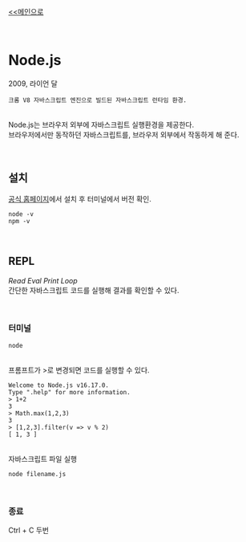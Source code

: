 [<<메인으로](https://github.com/AtomicLiquors/Javascript_Wiki_Chb)

&nbsp;  

# Node.js
2009, 라이언 달

```
크롬 V8 자바스크립트 엔진으로 빌드된 자바스크립트 런타임 환경.  
```

&nbsp;  
Node.js는 브라우저 외부에 자바스크립트 실행환경을 제공한다.  
브라우저에서만 동작하던 자바스크립트를, 브라우저 외부에서 작동하게 해 준다.


&nbsp;  
## 설치
[공식 홈페이지](https://nodejs.org/ko/)에서 설치 후 터미널에서 버전 확인.
```
node -v
npm -v
```

&nbsp;  
## REPL
*Read Eval Print Loop*  
간단한 자바스크립트 코드를 실행해 결과를 확인할 수 있다.  

&nbsp;  
### 터미널
```
node
```

&nbsp;  
프롬프트가 >로 변경되면 코드를 실행할 수 있다.
```
Welcome to Node.js v16.17.0.
Type ".help" for more information.
> 1+2
3
> Math.max(1,2,3)
3
> [1,2,3].filter(v => v % 2)
[ 1, 3 ]
```


&nbsp;  
자바스크립트 파일 실행
```
node filename.js
```

&nbsp;  
### 종료 
Ctrl + C 두번


&nbsp;  



&nbsp;  